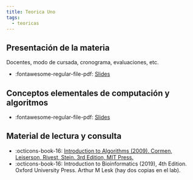 ```yaml
---
title: Teorica Uno
tags: 
  - teoricas
---
```



## Presentación de la materia

Docentes, modo de cursada, cronograma, evaluaciones, etc.

 * :fontawesome-regular-file-pdf: [Slides](presentacionDeLaMateria-2024.pdf) 
 
## Conceptos elementales de computación y algoritmos

 * :fontawesome-regular-file-pdf: [Slides](IntroduccionComputacion2024.pdf) 
<!-- 
### Clase Grabada del año pasado :octicons-video-16:
 ![type:video](https://www.youtube.com/embed/CAwG3cIv2LA)


## Experimentos en bioinformática

 * :fontawesome-regular-file-pdf: [Slides](experimentosBioinformaticos2022.pdf) 
 
 ![type:video](https://www.youtube.com/embed/wgWoK9hCE3c)

[//]: # (![type:video](https://www.youtube.com/embed/kS0X-yIsB64))
[//]: # (This is a comment on a new line.)

-->

## Material de lectura y consulta

  * :octicons-book-16: [Introduction to Algorithms (2009). Cormen, Leiserson, Rivest, Stein. 3rd Edition, MIT Press.](https://mitpress.mit.edu/books/introduction-algorithms-third-edition)
  * :octicons-book-16: Introduction to Bioinformatics (2019), 4th Edition. Oxford University Press. Arthur M Lesk (hay dos copias en el lab). 

<!-- 
* :paperclip: A Quick Introduction to Version Control with Git and GitHub. Blischak JD, Davenport ER, Wilson G (2016) [PLOS Computational Biology 12(1): e1004668](https://doi.org/10.1371/journal.pcbi.1004668)
-->